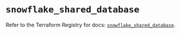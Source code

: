 # `snowflake_shared_database`

Refer to the Terraform Registry for docs: [`snowflake_shared_database`](https://registry.terraform.io/providers/snowflakedb/snowflake/2.5.0/docs/resources/shared_database).
